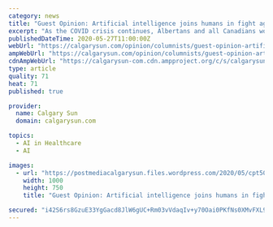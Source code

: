 ```yaml
---
category: news
title: "Guest Opinion: Artificial intelligence joins humans in fight against COVID-19"
excerpt: "As the COVID crisis continues, Albertans and all Canadians would surely welcome some good news among the bleak headlines.So consider this — we’ve learned a lot over the past few months"
publishedDateTime: 2020-05-27T11:00:00Z
webUrl: "https://calgarysun.com/opinion/columnists/guest-opinion-artificial-intelligence-joins-humans-in-fight-against-covid-19"
ampWebUrl: "https://calgarysun.com/opinion/columnists/guest-opinion-artificial-intelligence-joins-humans-in-fight-against-covid-19/amp"
cdnAmpWebUrl: "https://calgarysun-com.cdn.ampproject.org/c/s/calgarysun.com/opinion/columnists/guest-opinion-artificial-intelligence-joins-humans-in-fight-against-covid-19/amp"
type: article
quality: 71
heat: 71
published: true

provider:
  name: Calgary Sun
  domain: calgarysun.com

topics:
  - AI in Healthcare
  - AI

images:
  - url: "https://postmediacalgarysun.files.wordpress.com/2020/05/cpt505-the-associated-press-1.jpg"
    width: 1000
    height: 750
    title: "Guest Opinion: Artificial intelligence joins humans in fight against COVID-19"

secured: "i42S6rs8GzuE33YgGacd8JlW6gUC+Rm03vVdaqIv+y70Oai0PKfNs0XMvFXL9Wwo40i9K0wiaT8HwXnQseL5VxS7XmHGI/RUF7zlFC0ljhXa9s+sSZ4Cw9f3NgtJbaOl/Uw4VGjkIDeswBit8USCIeZzuTev2OfNKFRdd4d6GaMQ+B9RLGSF56HD5vutyUzzkpMUzRIAxytjMdvVlLfr63jMfGbK+GOD0uVly9oV/pQCNLb6fPERJd+tZpD8TZWMMfWqimP102Yl9cpDth+85zhp30D7gWnDT8R1mHQL5LFCYQ8Rlf6WraM9qBztBJfQ;6y6g0wSduJgoqnBye8APqQ=="
---
```


